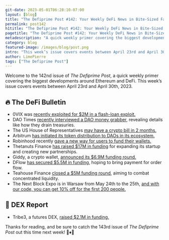 ```yaml
---
git-date: 2023-05-01T06:28:10-07:00
layout: [blog]
title: "The Defiprime Post #142: Your Weekly DeFi News in Bite-Sized Fashion"
permalink: post142
h1title: "The Defiprime Post #142: Your Weekly DeFi News in Bite-Sized Fashion"
pagetitle: "The Defiprime Post #142: Your Weekly DeFi News in Bite-Sized Fashion"
metadescription: "A quick weekly primer covering the biggest developments around Ethereum and DeFi. This week’s issue covers events between April 23rd and April 30th, 2023"
category: blog
featured-image: /images/blog/post.png
intro: "This week’s issue covers events between April 23rd and April 30th, 2023"
author: LimePierre
tags: ["The Defiprime Post"]
---
```


Welcome to the 142nd issue of _The Defiprime Post_, a quick weekly primer covering the biggest developments around Ethereum and DeFi. This week’s issue covers events between April 23rd and April 30th, 2023.


## 🔥 The DeFi Bulletin

* 0VIX was [recently exploited for $2M in a flash-loan exploit.](https://www.coindesk.com/business/2023/04/28/defi-protocol-0vix-loses-nearly-2m-in-flash-loan-exploit/) 
* DAO Times [recently interviewed a DAO money grabber](https://daotimes.com/an-interview-with-a-dao-money-grabber-how-they-are-draining-treasuries/), revealing details like how they drain treasuries.
* The US House of Representatives [may have a crypto bill in 2 months.](https://www.coindesk.com/policy/2023/04/28/us-house-will-have-crypto-bill-in-2-months-mchenry/?utm_medium=social&utm_source=onecryptofeed&utm_campaign=headlines)
* Arbitrum [has initiated its token distribution to DAOs in its ecosystem.](https://www.theblock.co/post/228087/arbitrum-token-distribution-ecosystem-dao)
* Robinhood recently [gave a new way for users to fund their wallets.](https://www.coindesk.com/business/2023/04/27/dnprobinhood-starts-a-new-way-for-its-users-to-fund-their-web3-wallet/)
* Thetanuts Finance [has raised $17M in funding](https://www.coindesk.com/business/2023/04/24/defi-protocol-thetanuts-finance-raises-17m-for-expansion-new-partnerships/) for expanding its startup and creating new partnerships.
* Giddy, a crypto wallet, [announced its $6.9M funding round.](https://www.coindesk.com/business/2023/04/27/crypto-wallet-giddy-raises-new-69m-funding-to-further-self-custody-adoption/)
* DFlow [has secured $5.5M in funding](https://www.coindesk.com/business/2023/04/25/defi-protocol-dflow-raises-55m-to-bring-purchase-order-flow-to-crypto/), hoping to bring payment for order flow.
* Teahouse Finance [closed a $5M funding round](https://cryptoslate.com/teahouse-finance-raises-5m-to-combat-concentrated-liquidity/), aiming to combat concentrated liquidity.
* The Next Block Expo is in Warsaw from May 24th to the 25th, [and with our code, you can get 10% off for the first 200 people.](https://nextblockexpo.com/)


## 💱 DEX Report

* Tribe3, a futures DEX, [raised $2.1M in funding.](https://www.globenewswire.com/news-release/2023/04/26/2654828/0/en/NFT-Futures-DEX-Tribe3-Secures-US-2-1-million-Funding-Public-Beta-Launch-on-3rd-May-2023.html)

Thanks for reading, and be sure to catch the 143rd issue of _The Defiprime Post_ out this time next week! 👋♦️👋